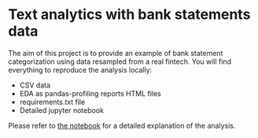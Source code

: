 # Text analytics with bank statements data

The aim of this project is to provide an example of bank statement categorization using data resampled from a real fintech. You will find everything to reproduce the analysis locally:

* CSV data
* EDA as pandas-profiling reports HTML files
* requirements.txt file
* Detailed jupyter notebook

Please refer to [the notebook](https://github.com/alvfermar/bank_statements/blob/master/bank_statements.ipynb) for a detailed explanation of the analysis.
